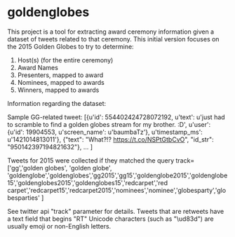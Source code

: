 # goldenglobes
This project is a tool for extracting award ceremony information given a dataset of tweets related to that ceremony. This initial version focuses on the 2015 Golden Globes to try to determine:

1. Host(s) (for the entire ceremony)
2. Award Names
3. Presenters, mapped to award
4. Nominees, mapped to awards
5. Winners, mapped to awards

Information regarding the dataset:

Sample GG-related tweet:
[{u'id': 554402424728072192, u'text': u'just had to scramble to find a golden globes stream for my brother. :D', u'user': {u'id': 19904553, u'screen_name': u'baumbaTz'}, u'timestamp_ms': u'1421014813011'}, {"text": "What?!? https://t.co/NSPtGtbCvO", "id_str": "950142397194821632"}, ...
]

Tweets for 2015 were collected if they matched the query
track=['gg','golden globes', 'golden globe', 'goldenglobe','goldenglobes','gg2015','gg15','goldenglobe2015','goldenglobe15','goldenglobes2015','goldenglobes15','redcarpet','red carpet','redcarpet15','redcarpet2015','nominees','nominee','globesparty','globesparties' ]

See twitter api "track" parameter for details.
Tweets that are retweets have a text field that begins "RT"
Unicode characters (such as "\ud83d") are usually emoji or non-English letters.

